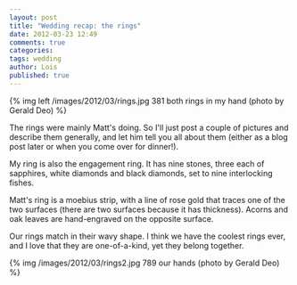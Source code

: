 ```yaml
---
layout: post
title: "Wedding recap: the rings"
date: 2012-03-23 12:49
comments: true
categories: 
tags: wedding
author: Lois
published: true
---
```

{% img left /images/2012/03/rings.jpg 381 both rings in my hand (photo by Gerald Deo) %}

The rings were mainly Matt's doing. So I'll just post a couple of pictures and describe them generally, and let him tell you all about them (either as a blog post later or when you come over for dinner!).

My ring is also the engagement ring. It has nine stones, three each of sapphires, white diamonds and black diamonds, set to nine interlocking fishes.

Matt's ring is a moebius strip, with a line of rose gold that traces one of the two surfaces (there are two surfaces because it has thickness). Acorns and oak leaves are hand-engraved on the opposite surface.

Our rings match in their wavy shape. I think we have the coolest rings ever, and I love that they are one-of-a-kind, yet they belong together.

{% img /images/2012/03/rings2.jpg 789 our hands (photo by Gerald Deo) %}
